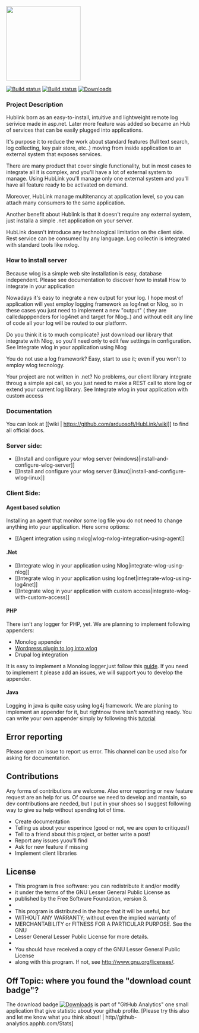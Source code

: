 <img src="https://github.com/arduosoft/HubLink/blob/release/v1.0/Wlog.Web/Images/HubLinkLogo.png" width="200"> 


[![Build status](https://ci.appveyor.com/api/projects/status/c4v8ill28a9wbjaj?svg=true)](https://ci.appveyor.com/project/zeppaman/wlog)
[![Build status](https://www.codefactor.io/Content/badges/A.svg)](https://www.codefactor.io/repository/github/arduosoft/hublink/overview/release/v1.0)
[![Downloads](http://github-analytics.apphb.com/badges/RepositoryDownloads/51643460.svg)](http//github-analytics.apphb.com/Stats)
      
### Project Description
Hublink born as an easy-to-install, intuitive and lightweight remote log serivice made in asp.net. Later more feature was added so became an Hub of services that can be easily plugged into applications.

It's purpose it to reduce the work about standard features (full text search, log collecting, key pair store, etc..) moving from inside application to an external system that exposes services.

There are many product that cover single functionality, but in most cases to integrate all it is complex, and you'll have a lot of external system to manage. Using HubLink you'll manage only one external system  and you'll have all feature ready to be activated on demand. 

Moreover, HubLink manage multitenancy at application level, so you can attach many consumers to the same application.

Another benefit about Hublink is that it doesn't require any external system, just installa a simple .net application on your server.

HubLink doesn't introduce any technological limitation on the client side. Rest service can be consumed by any language. Log collectin is integrated with standard tools like nxlog.



### How to install server

Because wlog is a simple web site installation is easy, database independent. Please see documentation to discover how to install
How to integrate in your application

Nowadays it's easy to inegrate a new output for your log. I hope most of application will yest employ logging framework as log4net or Nlog, so in these cases you just need to implement a new "output" ( they are calledapppenders for log4net and target for Nlog..) and without edit any line of code all your log will be routed to our platform. 

Do you think it is to much complicate? just download our library that integrate with Nlog, so you'll need only to edit few settings in configuration. See Integrate wlog in your application using Nlog

You do not use a log framework? Easy, start to use it; even if you won't to employ wlog tecnology.

Your project are not written in .net? No problems, our client library integrate throug a simple api call, so you just need to make a REST call to store log or extend your current log library. See Integrate wlog in your application with custom access



### Documentation
You can look at [[wiki | https://github.com/arduosoft/HubLink/wiki]] to find all official docs.

### Server side:

 * [[Install and configure your wlog server (windows)|install-and-configure-wlog-server]]
 * [[Install and configure your wlog server (Linux)|install-and-configure-wlog-linux]]

### Client Side:

#### Agent based solution
Installing an agent that monitor some log file you do not need to change anything into your application. Here some options:

   * [[Agent integration using nxlog|wlog-nxlog-integration-using-agent]]

#### .Net

 * [[Integrate wlog in your application using Nlog|integrate-wlog-using-nlog]]
 * [[Integrate wlog in your application using log4net|integrate-wlog-using-log4net]]
 * [[Integrate wlog in your application with custom access|integrate-wlog-with-custom-access]]

#### PHP
There isn't any logger for PHP, yet. We are planning to implement following appenders:

  * Monolog appender
  * [Wordpress plugin to log into wlog](https://github.com/arduosoft/wlog.wordpress) 
  * Drupal log integration

It is easy to implement a Monolog logger,just follow this [guide](https://github.com/Seldaek/monolog/blob/master/doc/04-extending.md). If you need to implement it please add an issues, we will support you to develop the appender.


#### Java
Logging in java is quite easy using log4j framework. We are planing to implement an appender for it, but rightnow there isn't something ready. You can write your own appender simply by following this [tutorial](http://www.wideskills.com/log4j-tutorial/10-custom-appender-and-layout-in-log4j)


## Error reporting
Please open an issue to report us error. This channel can be used also for asking for documentation.


## Contributions
Any forms of contributions are welcome. Also error reporting or new feature request are an help for us. Of course we need to develop and mantain, so dev contributions are needed, but I put in your shoes so I suggest following way to give su help without spending lot of time. 

  * Create documentation
  * Telling us about your esperince (good or not, we are open to critiques!)
  * Tell to a friend about this project, or better write a post!
  * Report any issues yuou'll find
  * Ask for new feature if missing
  * Implement client libraries 

## License

 * This program is free software: you can redistribute it and/or modify  
 * it under the terms of the GNU Lesser General Public License as   
 * published by the Free Software Foundation, version 3.
 *
 * This program is distributed in the hope that it will be useful, but 
 * WITHOUT ANY WARRANTY; without even the implied warranty of 
 * MERCHANTABILITY or FITNESS FOR A PARTICULAR PURPOSE. See the GNU 
 * Lesser General Lesser Public License for more details.
 *
 * You should have received a copy of the GNU Lesser General Public License
 * along with this program. If not, see <http://www.gnu.org/licenses/>.
 

## Off Topic: where you found the "download count badge"?
The download badge [![Downloads](http://github-analytics.apphb.com/badges/RepositoryDownloads/51643460.svg)](http//github-analytics.apphb.com/Stats) is part of "GitHub Analytics" one small application that give statistic about your github profile.
[Please try this also and let me know what you think about! | http//github-analytics.apphb.com/Stats]
